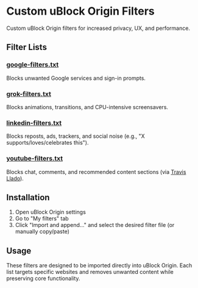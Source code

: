# Custom uBlock Origin Filters

Custom uBlock Origin filters for increased privacy, UX, and performance.

## Filter Lists

### [google-filters.txt](filters/google-filters.txt)
Blocks unwanted Google services and sign-in prompts.

### [grok-filters.txt](filters/grok-filters.txt)
Blocks animations, transitions, and CPU-intensive screensavers.

### [linkedin-filters.txt](filters/linkedin-filters.txt)
Blocks reposts, ads, trackers, and social noise (e.g., "X supports/loves/celebrates this").

### [youtube-filters.txt](filters/youtube-filters.txt)
Blocks chat, comments, and recommended content sections (via [Travis Llado](https://www.travisllado.com/2025/05/my-ublock-origin-rules.html)).

## Installation

1. Open uBlock Origin settings
2. Go to "My filters" tab
3. Click "Import and append..." and select the desired filter file (or manually copy/paste)

## Usage

These filters are designed to be imported directly into uBlock Origin. Each list targets specific websites and removes unwanted content while preserving core functionality.
